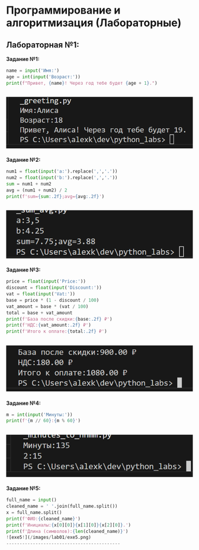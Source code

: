 <h1>Программирование и алгоритмизация (Лабораторные)</h1>

<h2>Лабораторная №1:</h2>

**Задание №1:**
```python
name = input('Имя:')
age = int(input('Возраст:'))
print(f"Привет, {name}! Через год тебе будет {age + 1}.")
```
![exe1!](/images/lab01/exe1.png)
-------------------------------------------
**Задание №2:**
```python
num1 = float(input('a:').replace(',','.'))
num2 = float(input('b:').replace(',','.'))
sum = num1 + num2 
avg = (num1 + num2) / 2
print(f'sum={sum:.2f};avg={avg:.2f}')
```
![exe2!](/images/lab01/exe2.png)
-------------------------------------------
**Задание №3:**
```python
price = float(input('Price:'))
discount = float(input('Discount:'))
vat = float(input('Vat:'))
base = price * (1 - discount / 100)
vat_amount = base * (vat / 100)
total = base + vat_amount
print(f'База после скидки:{base:.2f} ₽')
print(f'НДС:{vat_amount:.2f} ₽')
print(f'Итого к оплате:{total:.2f} ₽')
```
![exe3!](/images/lab01/exe3.png)
-------------------------------------------
**Задание №4:**
```python
m = int(input('Минуты:'))
print(f'{m // 60}:{m % 60}')

```
![exe4!](/images/lab01/exe4.png)
-------------------------------------------
**Задание №5:**
```python
full_name = input()
cleaned_name = ' '.join(full_name.split())
x = full_name.split()
print(f'ФИО:{cleaned_name}')
print(f'Инициалы:{x[0][0]}{x[1][0]}{x[2][0]}.')
print(f'Длина (символов):{len(cleaned_name)}')
![exe5!](/images/lab01/exe5.png)
-------------------------------------------
